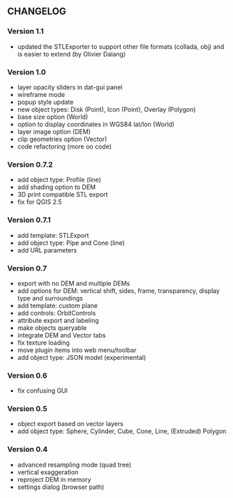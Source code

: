 ## CHANGELOG

### Version 1.1
* updated the STLExporter to support other file formats (collada, obj) and is easier to extend (by Olivier Dalang)

### Version 1.0
* layer opacity sliders in dat-gui panel
* wireframe mode
* popup style update
* new object types: Disk (Point), Icon (Point), Overlay (Polygon)
* base size option (World)
* option to display coordinates in WGS84 lat/lon (World)
* layer image option (DEM)
* clip geometries option (Vector)
* code refactoring (more oo code)

### Version 0.7.2

* add object type: Profile (line)
* add shading option to DEM
* 3D print compatible STL export
* fix for QGIS 2.5

### Version 0.7.1

* add template: STLExport
* add object type: Pipe and Cone (line)
* add URL parameters

### Version 0.7

* export with no DEM and multiple DEMs
* add options for DEM: vertical shift, sides, frame, transparency, display type and surroundings
* add template: custom plane
* add controls: OrbitControls
* attribute export and labeling
* make objects queryable
* integrate DEM and Vector tabs
* fix texture loading
* move plugin items into web menu/toolbar
* add object type: JSON model (experimental)

### Version 0.6

* fix confusing GUI

### Version 0.5

* object export based on vector layers
* add object type: Sphere, Cylinder, Cube, Cone, Line, (Extruded) Polygon

### Version 0.4

* advanced resampling mode (quad tree)
* vertical exaggeration
* reproject DEM in memory
* settings dialog (browser path)

